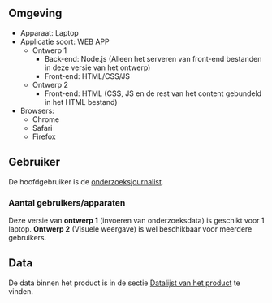 

## Omgeving

* Apparaat: Laptop
* Applicatie soort: WEB APP
  * Ontwerp 1
    * Back-end: Node.js (Alleen het serveren van front-end bestanden in deze versie van het ontwerp)
    * Front-end: HTML/CSS/JS
  * Ontwerp 2
    * Front-end: HTML (CSS, JS en de rest van het content gebundeld in het HTML bestand)
* Browsers:
  * Chrome
  * Safari
  * Firefox



## Gebruiker
De hoofdgebruiker is de [onderzoeksjournalist](https://jorik.gitbook.io/project-blauwdruk/stakeholders/onderzoeksjournalist).

### Aantal gebruikers/apparaten
Deze versie van __ontwerp 1__ (invoeren van onderzoeksdata) is geschikt voor 1 laptop. __Ontwerp 2__ (Visuele weergave) is wel beschikbaar voor meerdere gebruikers.


## Data
De data binnen het product is in de sectie [Datalijst van het product](https://jorik.gitbook.io/project-blauwdruk/data-lijst) te vinden.


